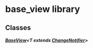 



# base_view library











## Classes

##### [BaseView](../views_base_view/BaseView-class.md)&lt;T extends [ChangeNotifier](https:api.flutter.dev/flutter/foundation/ChangeNotifier-class.html)\>



















